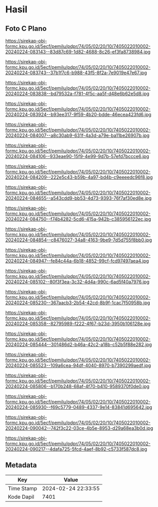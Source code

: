 # Hasil

## Foto C Plano

https://sirekap-obj-formc.kpu.go.id/5ecf/pemilu/pdpr/74/05/02/20/10/7405022010002-20240224-083143--83d87c69-1d82-4688-8c26-ef3fa8738984.jpg

https://sirekap-obj-formc.kpu.go.id/5ecf/pemilu/pdpr/74/05/02/20/10/7405022010002-20240224-083743--37b1f7c6-b988-43f5-8f2a-7e9019e47e67.jpg

https://sirekap-obj-formc.kpu.go.id/5ecf/pemilu/pdpr/74/05/02/20/10/7405022010002-20240224-083838--bd79532a-f781-4f5c-aa5f-d48e6b62e5d8.jpg

https://sirekap-obj-formc.kpu.go.id/5ecf/pemilu/pdpr/74/05/02/20/10/7405022010002-20240224-083924--b93ee317-9f59-4b20-bdde-46ecea423fd6.jpg

https://sirekap-obj-formc.kpu.go.id/5ecf/pemilu/pdpr/74/05/02/20/10/7405022010002-20240224-084007--a8c30ab9-631f-4a3d-a79e-ba11be26907b.jpg

https://sirekap-obj-formc.kpu.go.id/5ecf/pemilu/pdpr/74/05/02/20/10/7405022010002-20240224-084106--933eae90-15f9-4e99-9d7b-57efd7bccce6.jpg

https://sirekap-obj-formc.kpu.go.id/5ecf/pemilu/pdpr/74/05/02/20/10/7405022010002-20240224-084209--222e5c43-b59b-4a97-bd4b-c9eeeedc96f8.jpg

https://sirekap-obj-formc.kpu.go.id/5ecf/pemilu/pdpr/74/05/02/20/10/7405022010002-20240224-084655--a543cdd9-bb53-4d73-9393-76f7af30ed8e.jpg

https://sirekap-obj-formc.kpu.go.id/5ecf/pemilu/pdpr/74/05/02/20/10/7405022010002-20240224-084750--f74b4282-5cd6-415a-942b-c385956122ec.jpg

https://sirekap-obj-formc.kpu.go.id/5ecf/pemilu/pdpr/74/05/02/20/10/7405022010002-20240224-084854--c8476027-34a8-4163-9be9-7d5d755f8bb0.jpg

https://sirekap-obj-formc.kpu.go.id/5ecf/pemilu/pdpr/74/05/02/20/10/7405022010002-20240224-084947--fe84c44a-6b18-4852-99cf-fcd97497aea4.jpg

https://sirekap-obj-formc.kpu.go.id/5ecf/pemilu/pdpr/74/05/02/20/10/7405022010002-20240224-085102--80f3f3ea-3c32-4d4a-990c-6ad5f40a7976.jpg

https://sirekap-obj-formc.kpu.go.id/5ecf/pemilu/pdpr/74/05/02/20/10/7405022010002-20240224-085230--367aacb3-2b54-42cd-8b9f-1cac7f50958b.jpg

https://sirekap-obj-formc.kpu.go.id/5ecf/pemilu/pdpr/74/05/02/20/10/7405022010002-20240224-085358--82795989-f222-4f67-b23d-3950b106128e.jpg

https://sirekap-obj-formc.kpu.go.id/5ecf/pemilu/pdpr/74/05/02/20/10/7405022010002-20240224-085444--301486d2-b46a-42c2-a18b-c52b5f88e282.jpg

https://sirekap-obj-formc.kpu.go.id/5ecf/pemilu/pdpr/74/05/02/20/10/7405022010002-20240224-085523--109a6cea-94df-4040-8970-b7390299aedf.jpg

https://sirekap-obj-formc.kpu.go.id/5ecf/pemilu/pdpr/74/05/02/20/10/7405022010002-20240224-085806--b170b248-68af-4f70-b410-9589370f0de0.jpg

https://sirekap-obj-formc.kpu.go.id/5ecf/pemilu/pdpr/74/05/02/20/10/7405022010002-20240224-085930--f69c5779-0489-4337-9e14-83841d695642.jpg

https://sirekap-obj-formc.kpu.go.id/5ecf/pemilu/pdpr/74/05/02/20/10/7405022010002-20240224-090042--742f3c22-03ce-4b5e-8953-d29a68ea3b0d.jpg

https://sirekap-obj-formc.kpu.go.id/5ecf/pemilu/pdpr/74/05/02/20/10/7405022010002-20240224-090217--4dafa725-5fcd-4aef-8b92-c5733f587dc8.jpg


## Metadata

| Key        | Value               |
| ---------- | ------------------- |
| Time Stamp | 2024-02-24 22:33:55 |
| Kode Dapil | 7401                |



